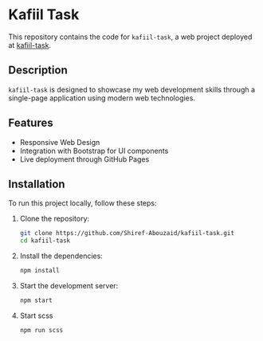 # Kafiil Task

This repository contains the code for `kafiil-task`, a web project deployed at [kafiil-task](https://Shiref-Abouzaid.github.io/kafiil-task).

## Description

`kafiil-task` is designed to showcase my web development skills through a single-page application using modern web technologies.

## Features

- Responsive Web Design
- Integration with Bootstrap for UI components
- Live deployment through GitHub Pages

## Installation

To run this project locally, follow these steps:

1. Clone the repository:
   ```bash
   git clone https://github.com/Shiref-Abouzaid/kafiil-task.git
   cd kafiil-task
2. Install the dependencies:
   ```bash
   npm install
3. Start the development server:
   ```bash
   npm start
4. Start scss
   ```bash
   npm run scss